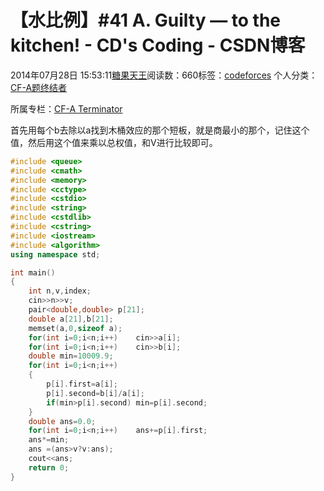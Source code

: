 # 【水比例】#41 A. Guilty — to the kitchen! - CD's Coding - CSDN博客





2014年07月28日 15:53:11[糖果天王](https://me.csdn.net/okcd00)阅读数：660标签：[codeforces](https://so.csdn.net/so/search/s.do?q=codeforces&t=blog)
个人分类：[CF-A题终结者](https://blog.csdn.net/okcd00/article/category/2156945)

所属专栏：[CF-A Terminator](https://blog.csdn.net/column/details/cf-amaster.html)











首先用每个b去除以a找到木桶效应的那个短板，就是商最小的那个，记住这个值，然后用这个值来乘以总权值，和V进行比较即可。






```cpp
#include <queue>
#include <cmath> 
#include <memory> 
#include <cctype>
#include <cstdio>
#include <string>
#include <cstdlib>
#include <cstring>
#include <iostream>
#include <algorithm>
using namespace std;

int main()
{
	int n,v,index;
	cin>>n>>v;
	pair<double,double> p[21];
	double a[21],b[21];
	memset(a,0,sizeof a);
	for(int i=0;i<n;i++)	cin>>a[i];
	for(int i=0;i<n;i++)	cin>>b[i];
	double min=10009.9;
	for(int i=0;i<n;i++)	
	{
		p[i].first=a[i];
		p[i].second=b[i]/a[i];
		if(min>p[i].second)	min=p[i].second;
	}
	double ans=0.0;
	for(int i=0;i<n;i++)	ans+=p[i].first;
	ans*=min;
	ans =(ans>v?v:ans);
	cout<<ans;
	return 0;
}
```












﻿﻿

﻿﻿




